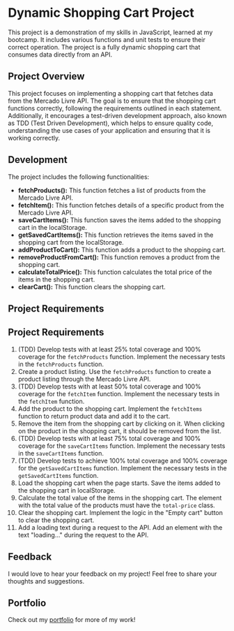 # Dynamic Shopping Cart Project

This project is a demonstration of my skills in JavaScript, learned at my bootcamp. It includes various functions and unit tests to ensure their correct operation. The project is a fully dynamic shopping cart that consumes data directly from an API.

## Project Overview

This project focuses on implementing a shopping cart that fetches data from the Mercado Livre API. The goal is to ensure that the shopping cart functions correctly, following the requirements outlined in each statement. Additionally, it encourages a test-driven development approach, also known as TDD (Test Driven Development), which helps to ensure quality code, understanding the use cases of your application and ensuring that it is working correctly.

## Development

The project includes the following functionalities:

- **fetchProducts():** This function fetches a list of products from the Mercado Livre API.
- **fetchItem():** This function fetches details of a specific product from the Mercado Livre API.
- **saveCartItems():** This function saves the items added to the shopping cart in the localStorage.
- **getSavedCartItems():** This function retrieves the items saved in the shopping cart from the localStorage.
- **addProductToCart():** This function adds a product to the shopping cart.
- **removeProductFromCart():** This function removes a product from the shopping cart.
- **calculateTotalPrice():** This function calculates the total price of the items in the shopping cart.
- **clearCart():** This function clears the shopping cart.

## Project Requirements

## Project Requirements

1. (TDD) Develop tests with at least 25% total coverage and 100% coverage for the `fetchProducts` function. Implement the necessary tests in the `fetchProducts` function.
2. Create a product listing. Use the `fetchProducts` function to create a product listing through the Mercado Livre API.
3. (TDD) Develop tests with at least 50% total coverage and 100% coverage for the `fetchItem` function. Implement the necessary tests in the `fetchItem` function.
4. Add the product to the shopping cart. Implement the `fetchItems` function to return product data and add it to the cart.
5. Remove the item from the shopping cart by clicking on it. When clicking on the product in the shopping cart, it should be removed from the list.
6. (TDD) Develop tests with at least 75% total coverage and 100% coverage for the `saveCartItems` function. Implement the necessary tests in the `saveCartItems` function.
7. (TDD) Develop tests to achieve 100% total coverage and 100% coverage for the `getSavedCartItems` function. Implement the necessary tests in the `getSavedCartItems` function.
8. Load the shopping cart when the page starts. Save the items added to the shopping cart in localStorage.
9. Calculate the total value of the items in the shopping cart. The element with the total value of the products must have the `total-price` class.
10. Clear the shopping cart. Implement the logic in the "Empty cart" button to clear the shopping cart.
11. Add a loading text during a request to the API. Add an element with the text "loading..." during the request to the API.

## Feedback

I would love to hear your feedback on my project! Feel free to share your thoughts and suggestions.

## Portfolio

Check out my [portfolio](my-folio-weld.vercel.app/) for more of my work!